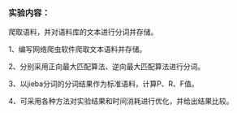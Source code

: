 ### 实验内容：

爬取语料，并对语料库的文本进行分词并存储。

1、编写网络爬虫软件爬取文本语料并存储。

2、分别采用正向最大匹配算法、逆向最大匹配算法进行分词。

3、以jieba分词的分词结果作为标准语料，计算P、R、F值。

4、可采用各种方法对实验结果和时间消耗进行优化，并给出结果比较。
